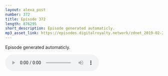 ```yaml
---
layout: alexa_post
number: 372
title: Episode 372
length: 876295
short_description: Episode generated automaticly.
mp3_asset_link: https://episodes.digitalroyalty.network/zdnet_2019-02-23_01-00-04.mp3
---
```


Episode generated automaticly.

<audio controls>
    <source src="{{ page.mp3_asset_link }}" type="audio/mpeg">
</audio>